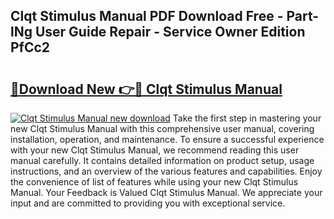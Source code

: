 ## Clqt Stimulus Manual PDF Download Free - Part-lNg User Guide Repair - Service Owner Edition PfCc2

# <h2><a href="http://bc42827.oget.top/?id=Clqt+Stimulus+Manual">🔗Download New 👉🔴 Clqt Stimulus Manual</a></h2>

[![Clqt Stimulus Manual new download](https://i.imgur.com/5g1atiW.png)](http://bc42827.oget.top/?id=Clqt+Stimulus+Manual)
Take the first step in mastering your new Clqt Stimulus Manual with this comprehensive user manual, covering installation, operation, and maintenance. To ensure a successful experience with your new Clqt Stimulus Manual, we recommend reading this user manual carefully. It contains detailed information on product setup, usage instructions, and an overview of the various features and capabilities. Enjoy the convenience of list of features while using your new Clqt Stimulus Manual. Your Feedback is Valued Clqt Stimulus Manual. We appreciate your input and are committed to providing you with exceptional service.
